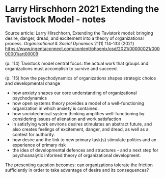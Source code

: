 # Larry Hirschhorn 2021 Extending the Tavistock Model - notes

Source article: Larry Hirschhorn, Extending the Tavistork model: bringing desire, danger, dread, and excitement into a theory of organizational process. _Organisational & Social Dynamics_ 21(1) 114-133 (2021) <https://www.ingentaconnect.com/content/phoenix/osd/2021/00000021/00000001/art00009>

(p. 114) Tavistock model central focus: the actual work that groups and organizations must accomplish to survive and succeed.

(p. 115) how the psychodynamics of organizations shapes strategic choice and developmental change
- how anxiety shapes our core understanding of organizational psychodynamics  
- how open systems theory provides a model of a well-functioning organization in which anxiety is contained. 
- how sociotechnical system thinking amplifies well-functioning by considering issues of alienation and work satisfaction  
- in satisfying work environs desires stimulates an abstract future, and also creates feelings of excitement, danger, and dread, as well as a contest for authority. 
- how desire and the link to new primary task(s) stimulate politics and an experience of primary risk  
- the idea of developmental defences and structures - and a next step for psychoanalytic informed theory of organizational development. 

The presenting question becomes: can organizations tolerate the friction sufficiently in order to take advantage of desire and its consequences?

